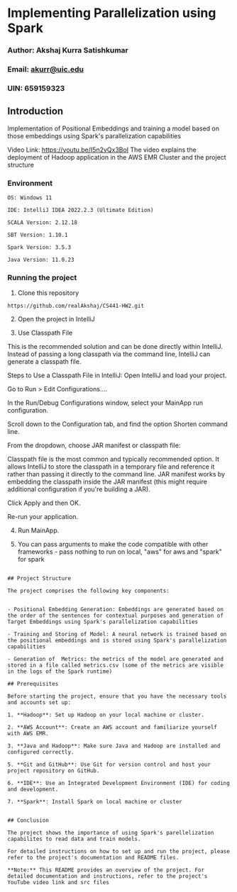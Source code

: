 # Implementing Parallelization using Spark

### Author: Akshaj Kurra Satishkumar
### Email: akurr@uic.edu
### UIN: 659159323

## Introduction

Implementation of Positional Embeddings and training a model based on those embeddings using Spark's parallelization capabilities

Video Link: https://youtu.be/I5n2vQx3BoI
The video explains the deployment of Hadoop application in the AWS EMR Cluster and the project structure

### Environment
```
OS: Windows 11

IDE: IntelliJ IDEA 2022.2.3 (Ultimate Edition)

SCALA Version: 2.12.18

SBT Version: 1.10.1

Spark Version: 3.5.3

Java Version: 11.0.23
```


### Running the project

1) Clone this repository

```
https://github.com/realAkshaj/CS441-HW2.git
```
2) Open the project in IntelliJ

3) Use Classpath File
   
This is the recommended solution and can be done directly within IntelliJ. Instead of passing a long classpath via the command line, IntelliJ can generate a classpath file.

Steps to Use a Classpath File in IntelliJ:
Open IntelliJ and load your project.

Go to Run > Edit Configurations....

In the Run/Debug Configurations window, select your MainApp run configuration.

Scroll down to the Configuration tab, and find the option Shorten command line.

From the dropdown, choose JAR manifest or classpath file:

Classpath file is the most common and typically recommended option. It allows IntelliJ to store the classpath in a temporary file and reference it rather than passing it directly to the command line.
JAR manifest works by embedding the classpath inside the JAR manifest (this might require additional configuration if you're building a JAR).

Click Apply and then OK.

Re-run your application.   

4) Run MainApp.

5) You can pass arguments to make the code compatible with other frameworks - pass nothing to run on local, "aws" for aws and "spark" for spark



```

## Project Structure

The project comprises the following key components:


- Positional Embedding Generation: Embeddings are generated based on the order of the sentences for contextual purposes and generation of Target Embeddings using Spark's parallelization capabilities

- Training and Storing of Model: A neural network is trained based on the positional embeddings and is stored using Spark's parallelization capabilities

- Generation of  Metrics: the metrics of the model are generated and stored in a file called metrics.csv (some of the metrics are visible in the logs of the Spark runtime)

## Prerequisites

Before starting the project, ensure that you have the necessary tools and accounts set up:

1. **Hadoop**: Set up Hadoop on your local machine or cluster.

2. **AWS Account**: Create an AWS account and familiarize yourself with AWS EMR.

3. **Java and Hadoop**: Make sure Java and Hadoop are installed and configured correctly.

5. **Git and GitHub**: Use Git for version control and host your project repository on GitHub.

6. **IDE**: Use an Integrated Development Environment (IDE) for coding and development.

7. **Spark**: Install Spark on local machine or cluster


## Conclusion

The project shows the importance of using Spark's parellelization capabilites to read data and train models.

For detailed instructions on how to set up and run the project, please refer to the project's documentation and README files.

**Note:** This README provides an overview of the project. For detailed documentation and instructions, refer to the project's YouTube video link and src files
